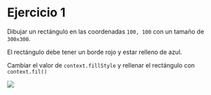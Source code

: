 # Ejercicio 1

Dibujar un rectángulo en las coordenadas `100, 100` con un tamaño de `300x300`.

El rectángulo debe tener un borde rojo y estar relleno de azul.

Cambiar el valor de `context.fillStyle` y rellenar el rectángulo con `context.fil()`

![](https://github.com/rafinskipg/introductioncanvas/raw/master/img/chapter_1_exercise_1.png)